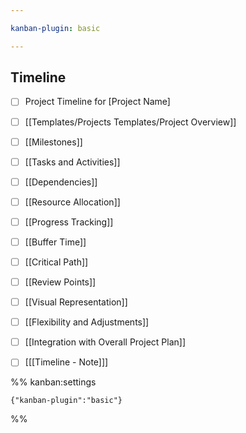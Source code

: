 ```yaml
---

kanban-plugin: basic

---
```


## Timeline

- [ ] Project Timeline for [Project Name]
- [ ] [[Templates/Projects Templates/Project Overview]]
- [ ] [[Milestones]]
- [ ] [[Tasks and Activities]]
- [ ] [[Dependencies]]
- [ ] [[Resource Allocation]]
- [ ] [[Progress Tracking]]
- [ ] [[Buffer Time]]
- [ ] [[Critical Path]]
- [ ] [[Review Points]]
- [ ] [[Visual Representation]]
- [ ] [[Flexibility and Adjustments]]
- [ ] [[Integration with Overall Project Plan]]
- [ ] [[[Timeline - Note]]]




%% kanban:settings
```
{"kanban-plugin":"basic"}
```
%%
